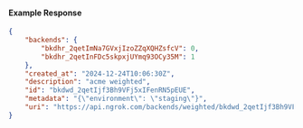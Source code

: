 <!-- Code generated for API Clients. DO NOT EDIT. -->

#### Example Response

```json
{
	"backends": {
		"bkdhr_2qetImNa7GVxjIzoZZqXQHZsfcV": 0,
		"bkdhr_2qetInFDc5skpxjUYmq93OCy35M": 1
	},
	"created_at": "2024-12-24T10:06:30Z",
	"description": "acme weighted",
	"id": "bkdwd_2qetIjf3Bh9VFj5xIFenRN5pEUE",
	"metadata": "{\"environment\": \"staging\"}",
	"uri": "https://api.ngrok.com/backends/weighted/bkdwd_2qetIjf3Bh9VFj5xIFenRN5pEUE"
}
```
